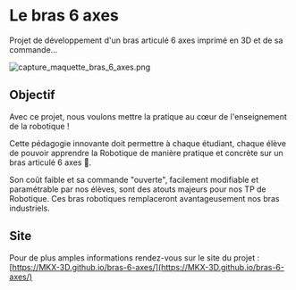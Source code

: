 # Le bras 6 axes

Projet de développement d'un bras articulé 6 axes imprimé en 3D et de sa commande...

![capture_maquette_bras_6_axes.png](https://MKX-3D.github.io/bras-6-axes/images/capture_maquette_bras_6_axes.png)


## Objectif

Avec ce projet, nous voulons mettre la pratique au cœur de l'enseignement de la robotique !

Cette pédagogie innovante doit permettre à chaque étudiant, chaque élève de pouvoir apprendre la Robotique de manière pratique et concrète sur un bras articulé 6 axes 🦾.

Son coût faible et sa commande "ouverte", facilement modifiable et paramétrable par nos élèves, sont des atouts majeurs pour nos TP de Robotique. Ces bras robotiques remplaceront avantageusement nos bras industriels.

## Site

Pour de plus amples informations rendez-vous sur le site du projet : [https://MKX-3D.github.io/bras-6-axes/](https://MKX-3D.github.io/bras-6-axes/)
